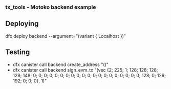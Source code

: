 ### tx_tools - Motoko backend example

## Deploying
dfx deploy backend --argument="(variant { Localhost })"

## Testing
- dfx canister call backend create_address "()"
- dfx canister call backend sign_evm_tx "(vec {2; 225; 1; 128; 128; 128; 128; 148; 0; 0; 0; 0; 0; 0; 0; 0; 0; 0; 0; 0; 0; 0; 0; 0; 0; 0; 0; 0; 128; 0; 129; 192; 0; 0; 0}, 1)"